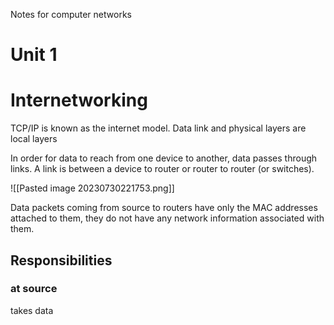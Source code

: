 Notes for computer networks 

# Unit 1 

# Internetworking

TCP/IP is known as the internet model. Data link and physical layers are local layers

In order for data to reach from one device to another, data passes through links. A link is between a device to router or router to router (or switches). 

![[Pasted image 20230730221753.png]]

Data packets coming from source to routers have only the MAC addresses attached to them, they do not have any network information associated with them.  

## Responsibilities 
### at source 
takes data 